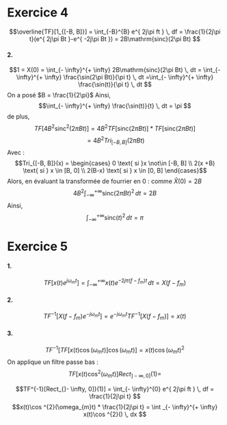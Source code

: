 # Exercice 4
$$\overline{TF}[1_{[-B, B]}] = \int_{-B}^{B} e^{ 2j\pi ft } \, df = \frac{1}{2j\pi t}(e^{ 2j\pi Bt }-e^{ -2j\pi Bt }) =  2B\mathrm{sinc}(2\pi Bt) $$
#### 2.
$$1 = X(0) = \int_{- \infty}^{+ \infty} 2B\mathrm{sinc}(2\pi Bt) \, dt = \int_{- \infty}^{+ \infty} \frac{\sin(2\pi Bt)}{\pi t} \, dt =\int_{- \infty}^{+ \infty} \frac{\sin(t)}{\pi t} \, dt $$
On a posé $B = \frac{1}{2\pi}$
Ainsi, 
$$\int_{- \infty}^{+ \infty} \frac{\sin(t)}{t} \, dt = \pi $$
de plus, 
$$TF[4 B^{2}\mathrm{sinc}^{2}(2\pi Bt)] = 4B^{2}TF[\mathrm{sinc}(2\pi Bt)]  * TF[\mathrm{sinc}(2\pi Bt)]$$
$$= 4B^{2} Tri_{[-B, B]}(2\pi Bt)$$
Avec : 
$$Tri_{[-B, B]}(x) = \begin{cases}
0 \text{ si }x  \not\in [-B, B] \\
2(x +B)  \text{ si } x \in [B, 0] \\
2(B-x) \text{ si } x \in [0, B]
\end{cases}$$
Alors, en évaluant la transformée de fourrier en $0$ : comme $\hat{X}(0) = 2B$
$$4B^{2}\int_{-\infty}^{+ \infty} \mathrm{sinc}(2\pi B t)^{2} \, dt = 2B $$
Ainsi, 
$$\int_{-\infty}^{+ \infty} \mathrm{sinc}(t)^{2} \, dt = \pi $$

# Exercice 5
#### 1.
$$TF[x(t)e^{ j \omega_{m}t }] = \int _{- \infty}^{+ \infty} x(t) e^{- 2j\pi(f-f_{m})t } \, dt = X(f-f_{m})$$
#### 2.
$$TF^{-1}[X(f-f_{m})e^{ -j\omega_{m}t }] = e^{ -j\omega_{m}t }TF^{-1}[X(f-f_{m})] = x(t) $$

#### 3.
$$TF^{-1}[TF[x(t)\cos(\omega_{m}t)] \cos(\omega_{m}t)] = x(t) \cos(\omega_{m}t)^{2}$$
On applique un filtre passe bas : 
$$TF[x(t)\cos ^{2}(\omega_{m}t)]Rect_{]- \infty, 0]}(1) = $$

$$TF^{-1}[Rect_{]- \infty, 0]}(1)] = \int_{- \infty}^{0} e^{ 2j\pi ft } \, df = \frac{1}{2j\pi t} $$
$$x(t)\cos ^{2}(\omega_{m}t) * \frac{1}{2j\pi t} = \int _{- \infty}^{+ \infty} x(t)\cos ^{2}() \, dx $$
